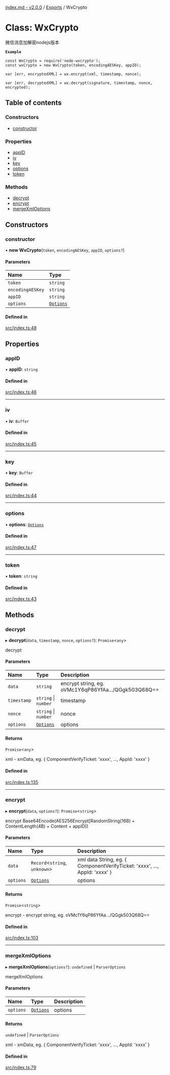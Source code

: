 [index.md - v2.0.0](../README.md) / [Exports](../modules.md) / WxCrypto

# Class: WxCrypto

微信消息加解密nodejs版本

**`Example`**

```
const WxCrypto = require('node-wxcrypto');
const wxCrypto = new WxCrypto(token, encodingAESKey, appID);

var [err, encryptedXML] = wx.encrypt(xml, timestamp, nonce);

var [err, decryptedXML] = wx.decrypt(signature, timestamp, nonce, encrypted);
```

## Table of contents

### Constructors

- [constructor](WxCrypto.md#constructor)

### Properties

- [appID](WxCrypto.md#appid)
- [iv](WxCrypto.md#iv)
- [key](WxCrypto.md#key)
- [options](WxCrypto.md#options)
- [token](WxCrypto.md#token)

### Methods

- [decrypt](WxCrypto.md#decrypt)
- [encrypt](WxCrypto.md#encrypt)
- [mergeXmlOptions](WxCrypto.md#mergexmloptions)

## Constructors

### constructor

• **new WxCrypto**(`token`, `encodingAESKey`, `appID`, `options?`)

#### Parameters

| Name | Type |
| :------ | :------ |
| `token` | `string` |
| `encodingAESKey` | `string` |
| `appID` | `string` |
| `options` | [`Options`](../interfaces/Options.md) |

#### Defined in

[src/index.ts:48](https://github.com/saqqdy/node-wxcrypto/blob/22555e1/src/index.ts#L48)

## Properties

### appID

• **appID**: `string`

#### Defined in

[src/index.ts:46](https://github.com/saqqdy/node-wxcrypto/blob/22555e1/src/index.ts#L46)

___

### iv

• **iv**: `Buffer`

#### Defined in

[src/index.ts:45](https://github.com/saqqdy/node-wxcrypto/blob/22555e1/src/index.ts#L45)

___

### key

• **key**: `Buffer`

#### Defined in

[src/index.ts:44](https://github.com/saqqdy/node-wxcrypto/blob/22555e1/src/index.ts#L44)

___

### options

• **options**: [`Options`](../interfaces/Options.md)

#### Defined in

[src/index.ts:47](https://github.com/saqqdy/node-wxcrypto/blob/22555e1/src/index.ts#L47)

___

### token

• **token**: `string`

#### Defined in

[src/index.ts:43](https://github.com/saqqdy/node-wxcrypto/blob/22555e1/src/index.ts#L43)

## Methods

### decrypt

▸ **decrypt**(`data`, `timestamp`, `nonce`, `options?`): `Promise`<`any`\>

decrypt

#### Parameters

| Name | Type | Description |
| :------ | :------ | :------ |
| `data` | `string` | encrypt string, eg. oVMc1Y6qP86YfAa.../QGgk503Q68Q== |
| `timestamp` | `string` \| `number` | timestamp |
| `nonce` | `string` \| `number` | nonce |
| `options` | [`Options`](../interfaces/Options.md) | options |

#### Returns

`Promise`<`any`\>

xml - xmData, eg. { ComponentVerifyTicket: 'xxxx', ..., AppId: 'xxxx' }

#### Defined in

[src/index.ts:135](https://github.com/saqqdy/node-wxcrypto/blob/22555e1/src/index.ts#L135)

___

### encrypt

▸ **encrypt**(`data`, `options?`): `Promise`<`string`\>

encrypt
Base64Encode(AES256Encrypt[RandomString(16B) + ContentLength(4B) + Content + appID])

#### Parameters

| Name | Type | Description |
| :------ | :------ | :------ |
| `data` | `Record`<`string`, `unknown`\> | xml data String, eg. { ComponentVerifyTicket: 'xxxx', ..., AppId: 'xxxx' } |
| `options` | [`Options`](../interfaces/Options.md) | options |

#### Returns

`Promise`<`string`\>

encrypt - encrypt string, eg. oVMc1Y6qP86YfAa.../QGgk503Q68Q==

#### Defined in

[src/index.ts:103](https://github.com/saqqdy/node-wxcrypto/blob/22555e1/src/index.ts#L103)

___

### mergeXmlOptions

▸ **mergeXmlOptions**(`options?`): `undefined` \| `ParserOptions`

mergeXmlOptions

#### Parameters

| Name | Type | Description |
| :------ | :------ | :------ |
| `options` | [`Options`](../interfaces/Options.md) | options |

#### Returns

`undefined` \| `ParserOptions`

xml - xmData, eg. { ComponentVerifyTicket: 'xxxx', ..., AppId: 'xxxx' }

#### Defined in

[src/index.ts:79](https://github.com/saqqdy/node-wxcrypto/blob/22555e1/src/index.ts#L79)
